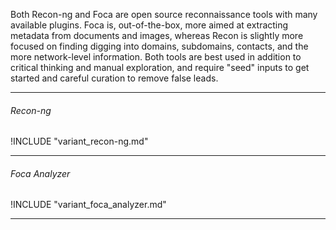
Both Recon-ng and Foca are open source reconnaissance tools with many available plugins. Foca is, out-of-the-box, more aimed at extracting metadata from documents and images, whereas Recon is slightly more focused on finding digging into domains, subdomains, contacts, and the more network-level information.  Both tools are best used in addition to critical thinking and manual exploration, and require "seed" inputs to get started and careful curation to remove false leads.

___

###### Recon-ng

!INCLUDE "variant_recon-ng.md"

___

###### Foca Analyzer

!INCLUDE "variant_foca_analyzer.md"

___
